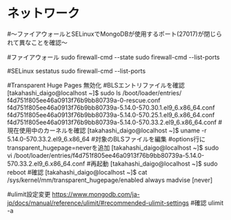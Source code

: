 # ネットワーク 
#～ファイアウォールとSELinuxでMongoDBが使用するポート(27017)が閉じられて異なことを確認～

#ファイアウォール
sudo firewall-cmd --state
sudo firewall-cmd --list-ports

#SELinux
sestatus
sudo firewall-cmd --list-ports

#Transparent Huge Pages 無効化
#BLSエントリファイルを確認
[takahashi_daigo@localhost ~]$ sudo ls /boot/loader/entries/
f4d751f805ee46a0913f76b9bb80739a-0-rescue.conf			    f4d751f805ee46a0913f76b9bb80739a-5.14.0-570.30.1.el9_6.x86_64.conf
f4d751f805ee46a0913f76b9bb80739a-5.14.0-570.25.1.el9_6.x86_64.conf  f4d751f805ee46a0913f76b9bb80739a-5.14.0-570.33.2.el9_6.x86_64.conf
#現在使用中のカーネルを確認
[takahashi_daigo@localhost ~]$ uname -r
5.14.0-570.33.2.el9_6.x86_64
#対象のBLSファイルを編集
#options行にtransparent_hugepage=neverを追加
[takahashi_daigo@localhost ~]$ sudo vi /boot/loader/entries/f4d751f805ee46a0913f76b9bb80739a-5.14.0-570.33.2.el9_6.x86_64.conf
#再起動
[takahashi_daigo@localhost ~]$ sudo reboot
#確認
[takahashi_daigo@localhost ~]$ cat /sys/kernel/mm/transparent_hugepage/enabled 
always madvise [never]


#ulimit設定変更
https://www.mongodb.com/ja-jp/docs/manual/reference/ulimit/#recommended-ulimit-settings
#確認
ulimit -a
